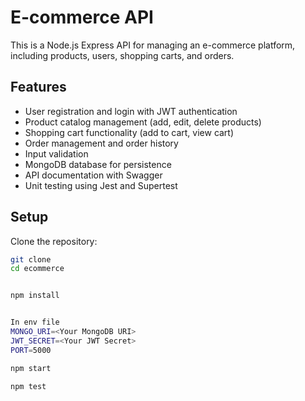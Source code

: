 # E-commerce API

This is a Node.js Express API for managing an e-commerce platform, including products, users, shopping carts, and orders.

## Features

- User registration and login with JWT authentication
- Product catalog management (add, edit, delete products)
- Shopping cart functionality (add to cart, view cart)
- Order management and order history
- Input validation
- MongoDB database for persistence
- API documentation with Swagger
- Unit testing using Jest and Supertest

## Setup

 Clone the repository:
   ```bash
   git clone 
   cd ecommerce


npm install


In env file
MONGO_URI=<Your MongoDB URI>
JWT_SECRET=<Your JWT Secret>
PORT=5000

npm start

npm test
